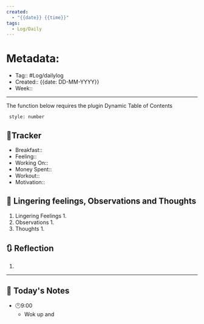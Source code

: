 ```yaml
---
created:
  - "{{date}} {{time}}"
tags:
  - Log/Daily
---
```

# Metadata:
- Tag:: #Log/dailylog
- Created:: {{date: DD-MM-YYYY}}
- Week:: 

---

The function below requires the plugin Dynamic Table of Contents

```toc
 style: number
```

## 🔷Tracker
- Breakfast:: 
- Feeling:: 
- Working On:: 
- Money Spent:: 
- Workout:: 
- Motivation:: 

##  💬 Lingering feelings, Observations and Thoughts 
1. Lingering Feelings
	1. 
2. Observations
	1. 
3. Thoughts
	1. 
## 🔃 Reflection
1. 
---

## 📅 Today's Notes
- 🕛9:00 
	- Wok up and 